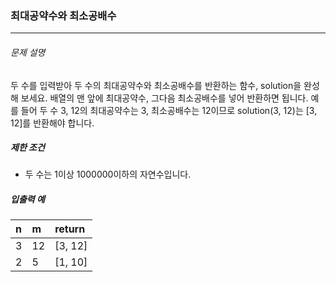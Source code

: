 ### 최대공약수와 최소공배수
___ 
###### 문제 설명
두 수를 입력받아 두 수의 최대공약수와 최소공배수를 반환하는 함수, solution을 완성해 보세요. 배열의 맨 앞에 최대공약수, 그다음 최소공배수를 넣어 반환하면 됩니다. 예를 들어 두 수 3, 12의 최대공약수는 3, 최소공배수는 12이므로 solution(3, 12)는 [3, 12]를 반환해야 합니다.

##### 제한 조건
* 두 수는 1이상 1000000이하의 자연수입니다.

##### 입출력 예
|n|m|return| 
|:---|:---|:---| 
|3|12|[3, 12]| 
|2|5|[1, 10]|
